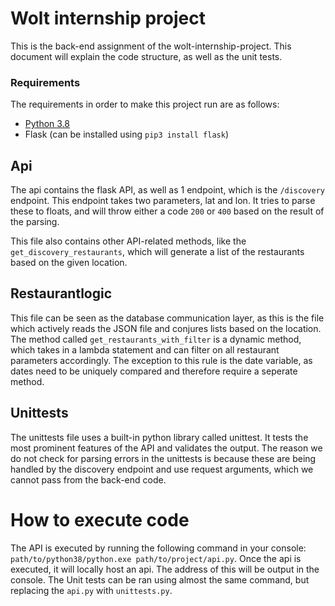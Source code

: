# Wolt internship project
This is the back-end assignment of the wolt-internship-project. This document will explain the code structure, as well as the unit tests. 

### Requirements
The requirements in order to make this project run are as follows:

- [Python 3.8](https://www.python.org/downloads/release/python-380/)
- Flask (can be installed using `pip3 install flask`)

## Api
The api contains the flask API, as well as 1 endpoint, which is the `/discovery` endpoint. This endpoint takes two parameters, lat and lon. It tries to parse these
to floats, and will throw either a code `200` or `400` based on the result of the parsing. 

This file also contains other API-related methods, like the `get_discovery_restaurants`, which will generate a list of the restaurants based on the given location. 

## Restaurantlogic
This file can be seen as the database communication layer, as this is the file which actively reads the JSON file and conjures lists based on the location. 
The method called  `get_restaurants_with_filter` is a dynamic method, which takes in a lambda statement and can filter on all restaurant parameters accordingly. The
exception to this rule is the date variable, as dates need to be uniquely compared and therefore require a seperate method. 

## Unittests
The unittests file uses a built-in python library called unittest. It tests the most prominent features of the API and validates the output. The reason we do not check for parsing errors in the unittests is because these are being handled by the discovery endpoint and use request arguments, which we cannot pass from the back-end code. 

# How to execute code
The API is executed by running the following command in your console: `path/to/python38/python.exe path/to/project/api.py`. Once the api is executed, it will locally host an api. The address of this will be output in the console.
The Unit tests can be ran using almost the same command, but replacing the `api.py` with `unittests.py`. 

